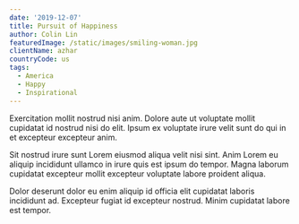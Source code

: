 ```yaml
---
date: '2019-12-07'
title: Pursuit of Happiness
author: Colin Lin
featuredImage: /static/images/smiling-woman.jpg
clientName: azhar
countryCode: us
tags:
  - America
  - Happy
  - Inspirational
---
```

Exercitation mollit nostrud nisi anim. Dolore aute ut voluptate mollit cupidatat id nostrud nisi do elit. Ipsum ex voluptate irure velit sunt do qui in et excepteur excepteur anim.

Sit nostrud irure sunt Lorem eiusmod aliqua velit nisi sint. Anim Lorem eu aliquip incididunt ullamco in irure quis est ipsum do tempor. Magna laborum cupidatat excepteur mollit excepteur voluptate labore proident aliqua.

Dolor deserunt dolor eu enim aliquip id officia elit cupidatat laboris incididunt ad. Excepteur fugiat id excepteur nostrud. Minim cupidatat labore est tempor.
